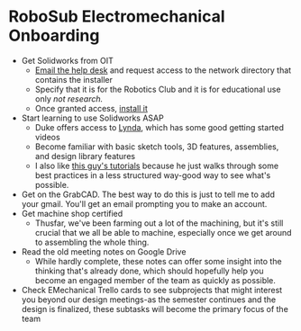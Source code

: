 RoboSub Electromechanical Onboarding
====================

* Get Solidworks from OIT
  * [Email the help desk](http://it.pratt.duke.edu/node/77) and request access to the network directory that contains the installer
  * Specify that it is for the Robotics Club and it is for educational use only _not research._
  * Once granted access, [install it](http://it.pratt.duke.edu/node/82)
* Start learning to use Solidworks ASAP
  * Duke offers access to [Lynda](http://oit.duke.edu/comp-print/training/online/lynda.php), which has some good getting started videos
  * Become familiar with basic sketch tools, 3D features, assemblies, and design library features
  * I also like [this guy's tutorials](https://www.youtube.com/watch?v=TvBoZ6kH3Q8) because he just walks through some best practices in a less structured way-good way to see what's possible.
* Get on the GrabCAD. The best way to do this is just to tell me to add your gmail. You'll get an email prompting you to make an account. 
* Get machine shop certified
  * Thusfar, we've been farming out a lot of the machining, but it's still crucial that we all be able to machine, especially once we get around to assembling the whole thing.
* Read the old meeting notes on Google Drive
  * While hardly complete, these notes can offer some insight into the thinking that's already done, which should hopefully help you become an engaged member of the team as quickly as possible.
* Check EMechanical Trello cards to see subprojects that might interest you beyond our design meetings-as the semester continues and the design is finalized, these subtasks will become the primary focus of the team

